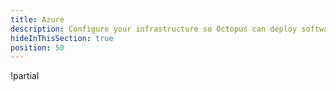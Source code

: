 ```yaml
---
title: Azure
description: Configure your infrastructure so Octopus can deploy software to your Windows servers, Linux servers, or Cloud Regions.
hideInThisSection: true
position: 50
---
```


!partial <content>
